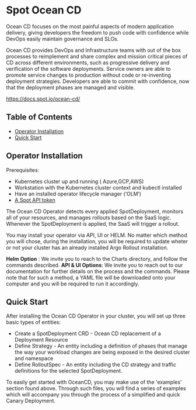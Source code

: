 # Spot Ocean CD 

Ocean CD focuses on the most painful aspects of modern application delivery, giving developers the freedom to push code with confidence while DevOps easily maintain governance and SLOs.

Ocean CD provides DevOps and Infrastructure teams with out of the box processes to reimplement and share complex and mission critical pieces of CD across different environments, such as progressive delivery and verification of the software deployments. Service owners are able to promote service changes to production without code or re-inventing deployment strategies. Developers are able to commit with confidence, now that the deployment phases are managed and visible.

https://docs.spot.io/ocean-cd/

## Table of Contents

- [Operator Installation](#Operator-installation)
- [Quick Start](#quick-start)

## Operator Installation

Prerequisites:
- Kubernetes cluster up and running ( Azure,GCP,AWS)
- Workstation with the Kubernetes cluster context and kubectl installed
- Have an installed operator lifecycle manager (‘OLM’)
- [A Spot API token](https://docs.spot.io/administration/api/create-api-token)

The Ocean CD Operator detects every applied SpotDeployment, monitors all of your resources, and manages rollouts based on the SaaS logic. Whenever the SpotDeployment is applied, the SaaS will trigger a rollout. 

You may install your operator via API, UI or HELM.
No matter which method you will chose, during the installation, you will be required to update wheter or not your cluster has an already installed Argo Rollout installation.


**Helm Option** : We invite you to reach to the Charts directory, and follow the commands described. 
**API & UI Options**: We invite you to reach out to our documentation for further details on the process and the commands. 
Please note that for such a method, a YAML file will be downloaded onto your computer and you will be required to run it accordingly. 


## Quick Start

After installing the Ocean CD Operator in your cluster, you will set up three basic types of entities:

- Create a SpotDeployment CRD  - Ocean CD replacement of a Deployment Resource
- Define Strategy - An entity including a definition of phases that manage
the way your workload changes are being exposed in the desired
cluster and namespace
- Define RolloutSpec - An entity including the CD strategy and traffic definitions 
for the selected SpotDeployment.

  
To easily get started with OceanCD, you may make use of the 'examples' section found above. 
Through such files, you will find a series of examples which will accompany you through the process of a simplified and quick Canary Deployment. 



